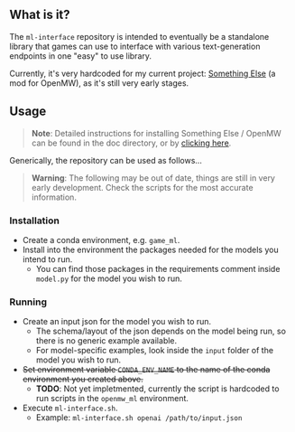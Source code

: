 ## What is it?

The `ml-interface` repository is intended to eventually be a standalone library that games can use to interface with various text-generation endpoints in one "easy" to use library.

Currently, it's very hardcoded for my current project: [Something Else](https://www.danieltperry.me/project/2023-something-else/) (a mod for OpenMW), as it's still very early stages.

## Usage
> **Note**: Detailed instructions for installing Something Else / OpenMW can be found in the doc directory, or by [clicking here](doc/openmw-install.md).

Generically, the repository can be used as follows...

> **Warning**: The following may be out of date, things are still in very early development. Check the scripts for the most accurate information.

### Installation
* Create a conda environment, e.g. `game_ml`.
* Install into the environment the packages needed for the models you intend to run.
  * You can find those packages in the requirements comment inside `model.py` for the model you wish to run.

### Running
* Create an input json for the model you wish to run.
  * The schema/layout of the json depends on the model being run, so there is no generic example available.
  * For model-specific examples, look inside the `input` folder of the model you wish to run.
* ~~Set environment variable `CONDA_ENV_NAME` to the name of the conda environment you created above.~~
  * **TODO**: Not yet impletmented, currently the script is hardcoded to run scripts in the `openmw_ml` environment.
* Execute `ml-interface.sh`.
  * Example: `ml-interface.sh openai /path/to/input.json`